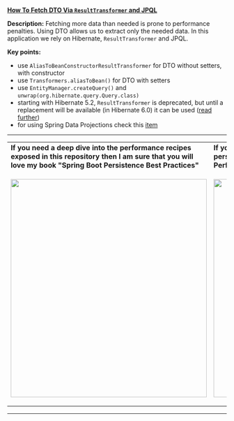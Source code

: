 **[How To Fetch DTO Via `ResultTransformer` and JPQL](https://github.com/AnghelLeonard/Hibernate-SpringBoot/tree/master/HibernateSpringBootDtoResultTransformerJpql)**
 
**Description:** Fetching more data than needed is prone to performance penalties. Using DTO allows us to extract only the needed data. In this application we rely on Hibernate, `ResultTransformer` and JPQL.

**Key points:**
- use `AliasToBeanConstructorResultTransformer` for DTO without setters, with constructor
- use `Transformers.aliasToBean()` for DTO with setters
- use `EntityManager.createQuery()` and `unwrap(org.hibernate.query.Query.class)`
- starting with Hibernate 5.2, `ResultTransformer` is deprecated, but until a replacement will be available (in Hibernate 6.0) it can be used ([read further](https://discourse.hibernate.org/t/hibernate-resulttransformer-is-deprecated-what-to-use-instead/232))
- for using Spring Data Projections check this [item](https://github.com/AnghelLeonard/Hibernate-SpringBoot/tree/master/HibernateSpringBootDtoViaProjections)

-----------------------------------------------------------------------------------------------------------------------    
<table>
     <tr><td><b>If you need a deep dive into the performance recipes exposed in this repository then I am sure that you will love my book "Spring Boot Persistence Best Practices"</b></td><td><b>If you need a hand of tips and illustrations of 100+ Java persistence performance issues then "Java Persistence Performance Illustrated Guide" is for you.</b></td></tr>
     <tr><td>
<a href="https://www.apress.com/us/book/9781484256251"><p align="left"><img src="https://github.com/AnghelLeonard/Hibernate-SpringBoot/blob/master/Spring%20Boot%20Persistence%20Best%20Practices.jpg" height="500" width="450"/></p></a>
</td><td>
<a href="https://leanpub.com/java-persistence-performance-illustrated-guide"><p align="right"><img src="https://github.com/AnghelLeonard/Hibernate-SpringBoot/blob/master/Java%20Persistence%20Performance%20Illustrated%20Guide.jpg" height="500" width="450"/></p></a>
</td></tr></table>

-----------------------------------------------------------------------------------------------------------------------    

